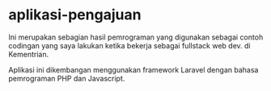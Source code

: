 # aplikasi-pengajuan
Ini merupakan sebagian hasil pemrograman yang digunakan sebagai contoh codingan yang saya lakukan ketika bekerja sebagai fullstack web dev. di Kementrian.

Aplikasi ini dikembangan menggunakan framework Laravel dengan bahasa pemrograman PHP dan Javascript.
